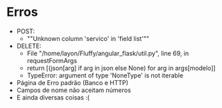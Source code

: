# Erros

* POST:
  + ""Unknown column 'servico' in 'field list'""
* DELETE:
  + File "/home/layon/Fluffy/angular_flask/util.py", line 69, in requestFormArgs
  +  return [(json[arg] if arg in json else None) for arg in args[modelo]]
  + TypeError: argument of type 'NoneType' is not iterable
* Página de Erro padrão (Banco e HTTP)
* Campos de nome não aceitam números
* E ainda diversas coisas :(
